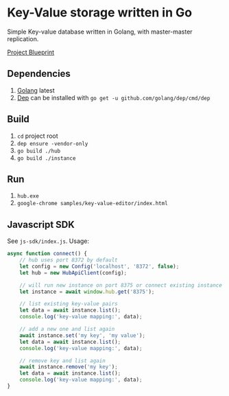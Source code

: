 # Key-Value storage written in Go

Simple Key-value database written in Golang, with master-master replication.

[Project Blueprint](https://docs.google.com/document/d/1nlWI7z_yUeaDETZcxd-OPn5jvd1l9CAl2SCkpZrbmak/edit?usp=sharing)

## Dependencies
1) [Golang](https://golang.org/dl/) latest
2) [Dep](https://github.com/golang/dep) can be installed with `go get -u github.com/golang/dep/cmd/dep`

## Build
1) `cd` project root
2) `dep ensure -vendor-only`
3) `go build ./hub`
4) `go build ./instance`

## Run
1) `hub.exe`
2) `google-chrome samples/key-value-editor/index.html`

## Javascript SDK

See `js-sdk/index.js`. Usage:

```js
async function connect() {
    // hub uses port 8372 by default
    let config = new Config('localhost', '8372', false);
    let hub = new HubApiClient(config);

    // will run new instance on port 8375 or connect existing instance
    let instance = await window.hub.get('8375');

    // list existing key-value pairs
    let data = await instance.list();
    console.log('key-value mapping:', data);

    // add a new one and list again
    await instance.set('my key', 'my value');
    let data = await instance.list();
    console.log('key-value mapping:', data);

    // remove key and list again
    await instance.remove('my key');
    let data = await instance.list();
    console.log('key-value mapping:', data);
}
```
